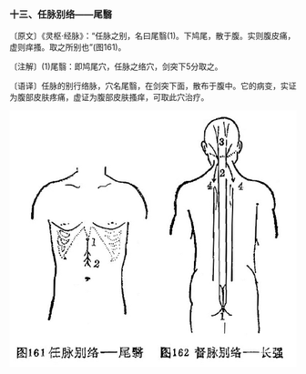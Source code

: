 ### 十三、任脉别络——尾翳

〔原文〕《灵枢·经脉》：“任脉之别，名曰尾翳(1)。下鸠尾，散于腹。实则腹皮痛，虚则痒搔。取之所别也”(图161)。

〔注解〕(1)尾翳：即鸠尾穴，任脉之络穴，剑突下5分取之。

〔语译〕任脉的别行络脉，穴名尾翳，在剑突下面，散布于腹中。它的病变，实证为腹部皮肤疼痛，虚证为腹部皮肤搔痒，可取此穴治疗。

![](img/图161、162.jpg)
